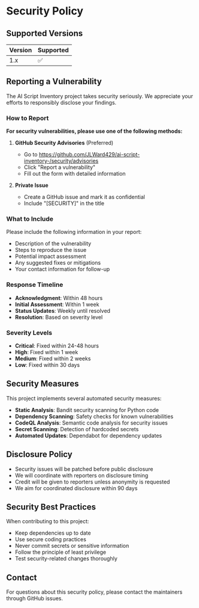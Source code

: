 # Security Policy

## Supported Versions

| Version | Supported          |
| ------- | ------------------ |
| 1.x     | :white_check_mark: |

## Reporting a Vulnerability

The AI Script Inventory project takes security seriously. We appreciate your efforts to responsibly disclose your findings.

### How to Report

**For security vulnerabilities, please use one of the following methods:**

1. **GitHub Security Advisories** (Preferred)
   - Go to https://github.com/JLWard429/ai-script-inventory-/security/advisories
   - Click "Report a vulnerability"
   - Fill out the form with detailed information

2. **Private Issue**
   - Create a GitHub issue and mark it as confidential
   - Include "[SECURITY]" in the title

### What to Include

Please include the following information in your report:

- Description of the vulnerability
- Steps to reproduce the issue
- Potential impact assessment
- Any suggested fixes or mitigations
- Your contact information for follow-up

### Response Timeline

- **Acknowledgment**: Within 48 hours
- **Initial Assessment**: Within 1 week
- **Status Updates**: Weekly until resolved
- **Resolution**: Based on severity level

### Severity Levels

- **Critical**: Fixed within 24-48 hours
- **High**: Fixed within 1 week  
- **Medium**: Fixed within 2 weeks
- **Low**: Fixed within 30 days

## Security Measures

This project implements several automated security measures:

- **Static Analysis**: Bandit security scanning for Python code
- **Dependency Scanning**: Safety checks for known vulnerabilities
- **CodeQL Analysis**: Semantic code analysis for security issues
- **Secret Scanning**: Detection of hardcoded secrets
- **Automated Updates**: Dependabot for dependency updates

## Disclosure Policy

- Security issues will be patched before public disclosure
- We will coordinate with reporters on disclosure timing
- Credit will be given to reporters unless anonymity is requested
- We aim for coordinated disclosure within 90 days

## Security Best Practices

When contributing to this project:

- Keep dependencies up to date
- Use secure coding practices
- Never commit secrets or sensitive information
- Follow the principle of least privilege
- Test security-related changes thoroughly

## Contact

For questions about this security policy, please contact the maintainers through GitHub issues.